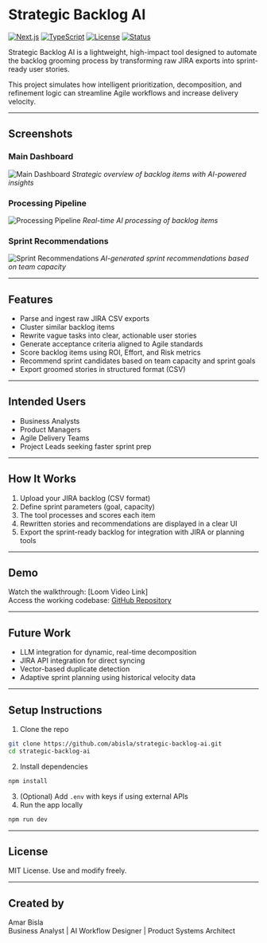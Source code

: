 # Strategic Backlog AI

[![Next.js](https://img.shields.io/badge/Next.js-14.0.3-black?style=for-the-badge&logo=next.js)](https://nextjs.org/)
[![TypeScript](https://img.shields.io/badge/TypeScript-5.0.0-blue?style=for-the-badge&logo=typescript)](https://www.typescriptlang.org/)
[![License](https://img.shields.io/badge/License-MIT-green?style=for-the-badge)](LICENSE)
[![Status](https://img.shields.io/badge/Status-Development-yellow?style=for-the-badge)]()

Strategic Backlog AI is a lightweight, high-impact tool designed to automate the backlog grooming process by transforming raw JIRA exports into sprint-ready user stories.

This project simulates how intelligent prioritization, decomposition, and refinement logic can streamline Agile workflows and increase delivery velocity.

---

## Screenshots

### Main Dashboard
![Main Dashboard](![c1](https://github.com/user-attachments/assets/c475fcdd-5893-4305-95ff-cb3fd9e542e6)
)
*Strategic overview of backlog items with AI-powered insights*

### Processing Pipeline
![Processing Pipeline](![c2](https://github.com/user-attachments/assets/e8b6b944-c39a-41a5-a07a-218ce65ca3df)
)
*Real-time AI processing of backlog items*

### Sprint Recommendations
![Sprint Recommendations](![c3](https://github.com/user-attachments/assets/8afed855-7412-481b-89b0-6400d9b0784c)
)
*AI-generated sprint recommendations based on team capacity*

---

## Features

- Parse and ingest raw JIRA CSV exports
- Cluster similar backlog items
- Rewrite vague tasks into clear, actionable user stories
- Generate acceptance criteria aligned to Agile standards
- Score backlog items using ROI, Effort, and Risk metrics
- Recommend sprint candidates based on team capacity and sprint goals
- Export groomed stories in structured format (CSV)

---

## Intended Users

- Business Analysts  
- Product Managers  
- Agile Delivery Teams  
- Project Leads seeking faster sprint prep

---

## How It Works

1. Upload your JIRA backlog (CSV format)
2. Define sprint parameters (goal, capacity)
3. The tool processes and scores each item
4. Rewritten stories and recommendations are displayed in a clear UI
5. Export the sprint-ready backlog for integration with JIRA or planning tools

---

## Demo

Watch the walkthrough: [Loom Video Link]  
Access the working codebase: [GitHub Repository](https://github.com/abisla/strategic-backlog-ai)

---

## Future Work

- LLM integration for dynamic, real-time decomposition
- JIRA API integration for direct syncing
- Vector-based duplicate detection
- Adaptive sprint planning using historical velocity data

---

## Setup Instructions

1. Clone the repo  
```bash
git clone https://github.com/abisla/strategic-backlog-ai.git
cd strategic-backlog-ai
```

2. Install dependencies  
```bash
npm install
```

3. (Optional) Add `.env` with keys if using external APIs  
4. Run the app locally  
```bash
npm run dev
```

---

## License

MIT License. Use and modify freely.

---

## Created by

Amar Bisla  
Business Analyst | AI Workflow Designer | Product Systems Architect 
